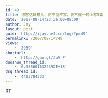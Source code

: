 ```yaml
---
id: 49
title: 博客这玩意儿，要不就不写，要不就一晚上写5篇
date: '2007-08-14T23:36:00+08:00'
author: Jay
layout: post
guid: 'http://ijay.net.cn/log/?p=49'
permalink: /2007/08/14/49
views:
    - '2959'
shorturl:
    - 'http://goo.gl/JaVrF'
duoshuo_thread_id:
    - '6.3356016322392E+18'
dsq_thread_id:
    - '4403784323'
---
```


RT